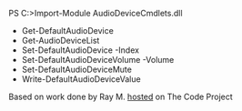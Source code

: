 
PS C:\>Import-Module AudioDeviceCmdlets.dll

* Get-DefaultAudioDevice
* Get-AudioDeviceList
* Set-DefaultAudioDevice -Index <int>
* Set-DefaultAudioDeviceVolume -Volume <float>
* Set-DefaultAudioDeviceMute
* Write-DefaultAudioDeviceValue

Based on work done by Ray M. <a href="http://www.codeproject.com/Articles/18520/Vista-Core-Audio-API-Master-Volume-Control">hosted</a> on The Code Project
